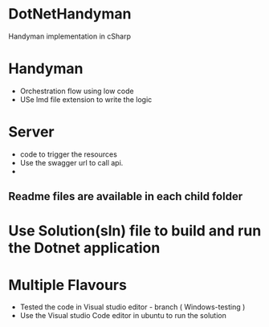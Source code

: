 # DotNetHandyman
Handyman implementation in cSharp

# Handyman 
 - Orchestration flow using low code
 - USe lmd file extension to write the logic
# Server 
- code to trigger the resources
- Use the swagger url to call api.
- 
## Readme files are available in each child folder

# Use Solution(sln) file to build and run the Dotnet application

# Multiple Flavours
  - Tested the code in Visual studio editor - branch ( Windows-testing )
  - Use the Visual studio Code editor in ubuntu to run the solution

